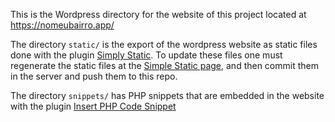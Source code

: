 This is the Wordpress directory for the website of this project located at https://nomeubairro.app/

The directory `static/` is the export of the wordpress website as static files done with the plugin [Simply Static](https://wordpress.org/plugins/simply-static/). To update these files one must regenerate the static files at the [Simple Static page](https://nomeubairro.app/wp-admin/admin.php?page=simply-static), and then commit them in the server and push them to this repo.

The directory `snippets/` has PHP snippets that are embedded in the website with the plugin [Insert PHP Code Snippet](https://wordpress.org/plugins/insert-php-code-snippet/)
